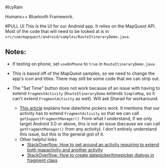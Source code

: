 #IcyRain

Humans++ Bluetooth Framework.

#PULL UI
This is the UI for our Android app. It relies on the MapQuest API. Most of the code that will need to be looked at is in `src/com/mapquest/android/samples/RouteItineraryDemo.java`. 

## Notes:
- If testing on phone, set `useOnPhone` to `true` in `RouteItineraryDemo.java`.

- This is based off of the MapQuest samples, so we need to change the app's icon and titles. There may still be some code that we can strip out. 

- The "Set Time" button does not work because of an issue with having to extend `FragmentActivity` (`RouteItineraryDemo` extends `SimpleMap`, so it can't extend `FragmentActivity` as well). Will ask Sharad for workaround.
  - [This article](http://developer.android.com/guide/topics/ui/controls/pickers.html) explains how date/time pickers work. It mentions that our activity has to extend `FragmentActivity` so that we can call `getSupportFragmentManager()`. From what I understand, if we only target Android 3.0 or above, this is not an issue (because we can call `getFragmentManager()` from any activity). I don't entirely understand this issue, but this is the general gist of it. 
  - Other helpful links
    - [StackOverflow: How to get around an activity requiring to extend both mapactivity and another activity](http://stackoverflow.com/questions/8525147/possible-to-get-around-an-activity-requiring-to-extend-both-mapactivity-and-anot)
    - [StackOverflow: How to create datepicker/timepicker dialogs in fragment class](http://stackoverflow.com/questions/6668619/how-to-create-datepicker-and-timepicker-dialogs-in-fragment-class)
